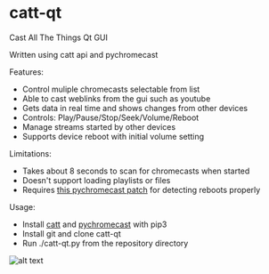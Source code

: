 # catt-qt
Cast All The Things Qt GUI

Written using catt api and pychromecast

Features:
- Control muliple chromecasts selectable from list
- Able to cast weblinks from the gui such as youtube
- Gets data in real time and shows changes from other devices
- Controls: Play/Pause/Stop/Seek/Volume/Reboot
- Manage streams started by other devices
- Supports device reboot with initial volume setting

Limitations:
- Takes about 8 seconds to scan for chromecasts when started
- Doesn't support loading playlists or files
- Requires [this pychromecast patch](https://github.com/balloob/pychromecast/pull/305) for detecting reboots properly

Usage:
- Install [catt](https://github.com/skorokithakis/catt) and [pychromecast](https://github.com/balloob/pychromecast) with pip3
- Install git and clone catt-qt
- Run ./catt-qt.py from the repository directory

![alt text](https://github.com/soreau/catt-qt/blob/master/screenshot.png "catt-qt")
